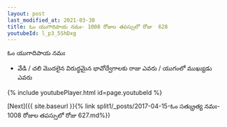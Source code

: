 ```yaml
---
layout: post
last_modified_at: 2021-03-30
title: ఓం యుగాదిపాయ నమః- 1008 రోజుల తపస్సులో రోజు  628
youtubeId: l_p3_5ShDxg
---
```

 
 
 ఓం యుగాదిపాయ నమః  
 
 -  వేడి / చలి మొదలైన విరుద్ధమైన భావోద్వేగాలకు రాజు ఎవరు / యుగంలో ముఖ్యుడు ఎవరు 
 
  
 
  
 
 
 
 
 
 


{% include youtubePlayer.html id=page.youtubeId %}
 
[Next]({{ site.baseurl }}{% link  split1/_posts/2017-04-15-ఓం సత్క్రుత్య నమః- 1008 రోజుల తపస్సులో రోజు  627.md%})
 
